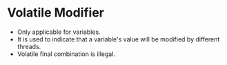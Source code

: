 # Volatile Modifier

- Only applicable for variables.
- It is used to indicate that a variable's value will be modified by different threads.
- Volatile final combination is illegal.